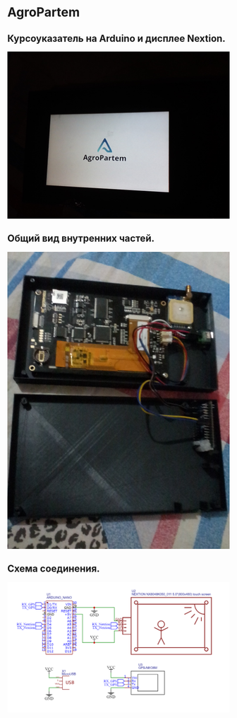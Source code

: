 # AgroPartem

## Курсоуказатель на Arduino и дисплее Nextion.
![Общий вид](https://github.com/Deciptikon/AgroPartem/blob/main/AgroPartem/Презентация/IMG_20230314_194858.jpg)

## Общий вид внутренних частей.
![Общий вид внутренних частей](https://github.com/Deciptikon/AgroPartem/blob/main/AgroPartem/Презентация/IMG_20230314_190706.jpg)

## Схема соединения.
![Схема соединения](https://github.com/Deciptikon/AgroPartem/blob/main/AgroPartem/Презентация/Schematic_AgroPartem.png)
